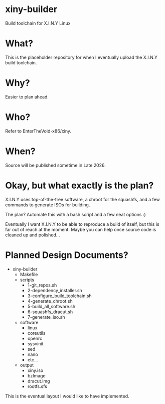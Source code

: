 # xiny-builder
Build toolchain for X.I.N.Y Linux

# What?
This is the placeholder repository for when I eventually upload the X.I.N.Y build toolchain.

# Why?
Easier to plan ahead.

# Who?
Refer to EnterTheVoid-x86/xiny.

# When?
Source will be published sometime in Late 2026.

# Okay, but what exactly is the plan?
X.I.N.Y uses top-of-the-tree software, a chroot for the squashfs, and a few commands to generate ISOs for building.

The plan? Automate this with a bash script and a few neat options :)

Eventually I want X.I.N.Y to be able to reproduce a build of itself, but this is far out of reach at the moment. Maybe you can help once source code is cleaned up and polished...

# Planned Design Documents?
- xiny-builder
  - Makefile
  - scripts
    - 1-git_repos.sh
    - 2-dependency_installer.sh
    - 3-configure_build_toolchain.sh
    - 4-generate_chroot.sh
    - 5-build_all_software.sh
    - 6-squashfs_dracut.sh
    - 7-generate_iso.sh
  - software
    - linux
    - coreutils
    - openrc
    - sysvinit
    - sed
    - nano
    - etc...
  - output
    - xiny.iso
    - bzImage
    - dracut.img
    - rootfs.sfs

This is the eventual layout I would like to have implemented.
